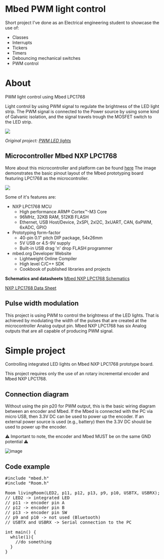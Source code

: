 # Mbed PWM light control
Short project I've done as an Electrical engineering student to showcase the use of:
- Classes
- Interrupts
- Tickers
- Timers
- Debouncing mechanical switches
- PWM control

About
=====
PWM light control using Mbed LPC1768

Light control by using PWM signal to regulate the brightness of the LED light strip.
The PWM signal is connected to the Power source by using some kind of Galvanic isolation,
and the signal travels trough the MOSFET switch to the LED strip.

![](https://os.mbed.com/media/uploads/nzupcic/blockschematics.png)
  
  
*Original project: [PWM LED lights](https://os.mbed.com/users/nzupcic/code/PWM_LED_Lights/)*

Microcontroller Mbed NXP LPC1768
--------------------------------
More about this microcontroller and platform can be found [here](https://os.mbed.com/platforms/mbed-LPC1768/)
The image demonstrates the basic pinout layout of the Mbed prototyping board featuring LPC1768 as the microcontroller.

![](https://os.mbed.com/media/platforms/lpc1768_pinout.png)

Some of it's features are:
* NXP LPC1768 MCU
  - High performance ARM® Cortex™-M3 Core
  - 96MHz, 32KB RAM, 512KB FLASH
  - Ethernet, USB Host/Device, 2xSPI, 2xI2C, 3xUART, CAN, 6xPWM, 6xADC, GPIO
* Prototyping form-factor
  - 40-pin 0.1" pitch DIP package, 54x26mm
  - 5V USB or 4.5-9V supply
  - Built-in USB drag 'n' drop FLASH programmer
* mbed.org Developer Website
  - Lightweight Online Compiler
  - High level C/C++ SDK
  - Cookbook of published libraries and projects

**Schematics and datasheets**
[Mbed NXP LPC1768 Schematics](https://os.mbed.com/media/uploads/chris/mbed-005.1.pdf)

[NXP LPC1768 Data Sheet](https://www.nxp.com/docs/en/data-sheet/LPC1769_68_67_66_65_64_63.pdf)


Pulse width modulation
----------------------
This project is using PWM to control the brightness of the LED lights. That is achieved by
modulating the width of the pulses that are created at the microcontroller Analog output pin.
Mbed NXP LPC1768 has six Analog outputs that are all capable of producing PWM signal.

Simple project
==============
Controlling integrated LED lights on Mbed NXP LPC1768 prototype board.

This project requires only the use of an rotary incremental encoder and Mbed NXP LPC1768.

Connection diagram
------------------
Without using the pin p20 for PWM output, this is the basic wiring diagram between an encoder and Mbed.
If the Mbed is connected with the PC via micro USB, then 3.3V DC can be used to power up the encoder.
If an external power source is used (e.g., battery) then the 3.3V DC should be used to power up the encoder.

⚠️ Important to note, the encoder and Mbed MUST be on the same GND potential ⚠️

![image](https://user-images.githubusercontent.com/92214769/172785864-8cd87058-1ca7-494e-829f-bcbc8d65ce45.png)


Code example
------------
<pre>
#include "mbed.h"
#include "Room.h"
 
Room livingRoom(LED2, p11, p12, p13, p9, p10, USBTX, USBRX);
// LED2 -> integrated LED
// p11 -> encoder pin A
// p12 -> encoder pin B
// p13 -> encoder pin SW
// p9 and p10 -> not used (Bluetooth)
// USBTX and USBRX -> Serial connection to the PC

int main() {
  while(1){
    //do something
  }
}
</pre>
